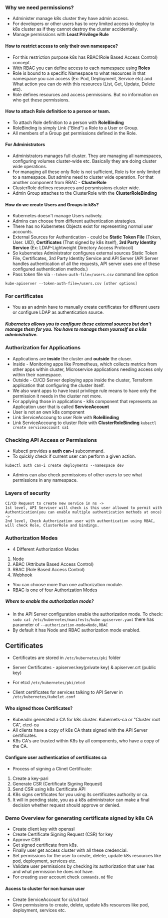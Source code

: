 ### Why we need permissions?
- Administer manage k8s cluster they have admin access. 
- For developers or other users has to very limited access to deploy to k8s cluster as if they cannot destroy the cluster accidentally.
- Manage permissions with **Least Privilege Rule**

#### How to restrict access to only their own namespace?
- For this restriction purpose k8s has RBAC(Role Based Access Control) concept.
- With RBAC you can define access to each namespace using **Roles**
- Role is bound to a specific Namespace to what resources in that namespace you can access (Ex: Pod, Deployment, Service etc) and What action you can do with this resources (List, Get, Update, Delete etc).
- Role defines resources and access permissions. But no information on who get these permissions.

#### How to attach Role definition to a person or team.
- To attach Role definition to a person with **RoleBinding**
- RoleBinding is simply Link ("Bind") a Role to a User or Group.
- All members of a Group get permissions defined in the Role.

#### For Administrators
- Administrators manages full cluster. They are managing all namespaces, configuring volumes cluster-wide etc. Basically they are doing cluster wide operations.
- For managing all these only Role is not sufficient, Role is for only limited to a namespace. But admins need to cluster wide operation. For that another component from RBAC - **ClusterRole**
- ClusterRole defines resources and persmissions cluster wide.
- Admin Group attaches to the ClusterRole with the **ClusterRoleBinding**

#### How do we create Users and Groups in k8s?
- Kubernetes doesn't manage Users natively.
- Admins can choose from different authentication strategies. 
- There has no Kubernetes Objects exist for representing normal user accounts.
- External Sources for Authentication - could be **Static Token File** (Token, User. UID), **Certificates** (That signed by k8s itself), **3rd Party Identity Service** (Ex: LDAP-Lightweight Directory Access Protocol)
- So kubernetes Administrator configures external sources Static Token File, Certificates, 3rd Party Identity Service and API Server (API Server handles authentication of all the requests, API server uses one of these configured authentication methods.)
- Pass token file via ``` --token-auth-file=/users.csv ``` command line option 
```
kube-apiserver --token-auth-file=/users.csv [other options]
```

### For certificates
- You as an admin have to manually create certificates for different users or configure LDAP as authentication source.

##### Kubernetes allows you to configure these external sources but don't manage them for you. You have to manage them yourself as a k8s administrative.

### Authorization for Applications
- Applications are **inside** the cluster and **outside** the cluser.
- Inside - Monitoring apps like Prometheus, which collects metrics from other apps within cluster, Microservice applications needing access only within their namespace.
- Outside - CI/CD Server deploying apps inside the cluster, Terraform application that configuring the cluster itself.
- We also want apps to have least privilege rule means to have only the permission it needs in the cluster not more.
- For applying those in applications - k8s component that represents an Application user that is called **ServiceAccount**
- User is not an own k8s component
- Link ServiceAccoung to user Role with **RoleBinding**
- Link ServiceAccoung to cluster Role with **ClusterRoleBinding**
```kubectl create serviceaccount sa1```


### Checking API Access or Permissions
- Kubectl provides a **auth can-i** subcommand.
- To quickly check if current user can perform a given action.
```
kubectl auth can-i create deployments --namespace dev
```
- Admins can also check permissions of other users to see what permissions in any namespace.

### Layers of security
```
CI/CD Request to create new service in ns -> 
1st level, API Serviver will check is this user allowed to permit with Authentication(you can enable multiple authentication methods at once) -> 
2nd level, Check Authorization user with authentication using RBAC, will check Role, ClusterRole and bindings.
```

### Authorization Modes
- 4 Different Authorization Modes
1. Node
2. ABAC (Attribute Based Access Control)
3. RBAC (Role Based Access Control)
4. Webhook

- You can choose more than one authorization module.
- RBAC is one of four Authorization Modes

##### Where to enable the authorization mode?
- In the API Server configuration enable the authorization mode. To check:
```sudo cat /etc/kubernetes/manifests/kube-apiserver.yaml``` there has parameter of ```--authorization-mode=Node,RBAC```
- By default it has Node and RBAC authorization mode enabled.


## Certificates
- Certificates are stored in ```/etc/kubernetes/pki``` folder
- Server Certificates - apiserver.key(private key) & apiserver.crt (public key)
- For etcd ```/etc/kubernetes/pki/etcd```

- Client certificates for services talking to API Server in ```/etc/kubernetes/kubelet.conf```

#### Who signed those Certificates?
- Kubeadm generated a CA for k8s cluster. Kubernets-ca or "Cluster root CA", etcd-ca
- All clients have a copy of k8s CA thats signed with the API Server certificates.
- K8s CA's are trusted within K8s by all components, who have a copy of the CA.

#### Configure user authentication of certificates ca
- Process of signing a Clinet Certificate:
1. Create a key-pari
2. Generate CSR (Certificate Signing Request)
3. Send CSR using k8s Certificate API
4. K8s signs certificates for you using its certificates authority or ca.
5. It will in pending state, you as a k8s administrator can make a final decision whether request should approve or denied.

### Demo Overview for generating certificate signed by k8s CA
- Create client key with openssl
- Create Certificate Signing Request (CSR) for key
- Approve CSR
- Get signed certificate from k8s.
- Finally user get access cluster with all these credencial.
- Set permissions for the user to create, delete, update k8s resources like pod, deployment, services etc.
- Validate user permissions by checking its authorization that user has and what permission he does not have.
- For creating user account check ```commands.md``` file

#### Access to cluster for non human user
- Create ServiceAccount for ci/cd tool
- Give permissions to create, delete, update k8s resources like pod, deployment, services etc.